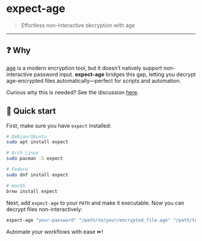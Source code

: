 # expect-age

> Effortless non-interactive decryption with age
---

## ❓ Why

[age](https://github.com/FiloSottile/age) is a modern encryption tool, but it doesn’t natively support non-interactive password input. **expect-age** bridges this gap, letting you decrypt age-encrypted files automatically—perfect for scripts and automation.

Curious why this is needed? See the discussion [here](https://github.com/FiloSottile/age/discussions/256).

## 🚀 Quick start

First, make sure you have `expect` installed:

```bash
# Debian/Ubuntu
sudo apt install expect

# Arch Linux
sudo pacman -S expect

# Fedora
sudo dnf install expect

# macOS
brew install expect
```

Next, add `expect-age` to your `PATH` and make it executable. Now you can decrypt files non-interactively:

```bash
expect-age "your-password" "/path/to/your/encrypted_file.age" "/path/to/your/decrypted_file.txt"
```

Automate your workflows with ease ⏩!
